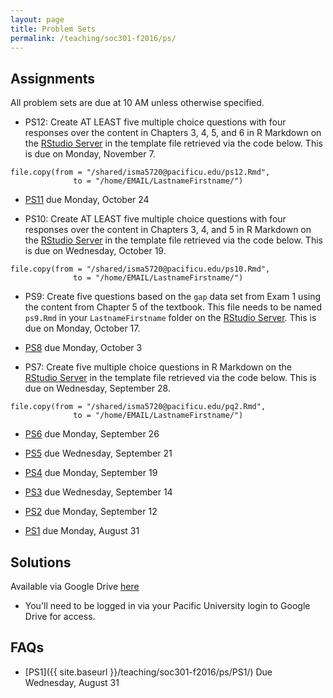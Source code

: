 ```yaml
---
layout: page
title: Problem Sets
permalink: /teaching/soc301-f2016/ps/
---
```


## Assignments

All problem sets are due at 10 AM unless otherwise specified.

- PS12: Create AT LEAST five multiple choice questions with four responses over the content in Chapters 3, 4, 5, and 6 in R Markdown on the [RStudio Server](http://beta.rstudio.org) in the template file retrieved via the code below.  This is due on Monday, November 7.

```
file.copy(from = "/shared/isma5720@pacificu.edu/ps12.Rmd",
              to = "/home/EMAIL/LastnameFirstname/")
```    

- [PS11](https://goo.gl/forms/1XOGt6CQhkFCRgpE2) due Monday, October 24

- PS10: Create AT LEAST five multiple choice questions with four responses over the content in Chapters 3, 4, and 5 in R Markdown on the [RStudio Server](http://beta.rstudio.org) in the template file retrieved via the code below.  This is due on Wednesday, October 19.

```
file.copy(from = "/shared/isma5720@pacificu.edu/ps10.Rmd",
              to = "/home/EMAIL/LastnameFirstname/")
```              

- PS9:  Create five questions based on the `gap` data set from Exam 1 using the content from Chapter 5 of the textbook.  This file needs to be named `ps9.Rmd` in your `LastnameFirstname` folder on the [RStudio Server](http://beta.rstudio.org).  This is due on Monday, October 17.

- [PS8](https://goo.gl/forms/LSH83PVgzY5yRfdy1) due Monday, October 3

- PS7:  Create five multiple choice questions in R Markdown on the [RStudio Server](http://beta.rstudio.org) in the template file retrieved via the code below.  This is due on Wednesday, September 28.

```
file.copy(from = "/shared/isma5720@pacificu.edu/pq2.Rmd",
              to = "/home/EMAIL/LastnameFirstname/")
```

- [PS6](https://goo.gl/forms/7gc6EJCZ6TwgT2h02) due Monday, September 26

- [PS5](https://goo.gl/forms/ZEn8SSVtExPEdK7d2) due Wednesday, September 21

- [PS4](https://goo.gl/forms/2G0yEpizdkVKUZy23) due Monday, September 19

- [PS3](https://goo.gl/forms/o7QGf58SIfGsH8jx1) due Wednesday, September 14

- [PS2](https://goo.gl/forms/zU8naLMVGPvAaP7L2) due Monday, September 12

- [PS1](https://goo.gl/forms/VnJ9Xq82ZTBvT0lo1) due Monday, August 31

## Solutions

Available via Google Drive [here](https://drive.google.com/drive/folders/0BzYa-c4YSiejOUt6NkNyS0ZlUzA?usp=sharing)
  - You'll need to be logged in via your Pacific University login to Google Drive for access.

## FAQs

- [PS1]({{ site.baseurl }}/teaching/soc301-f2016/ps/PS1/) Due Wednesday, August 31